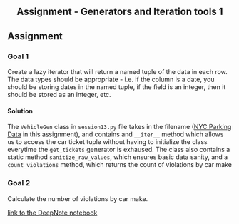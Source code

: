 <h2 align='center'> Assignment - Generators and Iteration tools 1</h3>

## Assignment 

### Goal 1
Create a lazy iterator that will return a named tuple of the data in each row. The data types should be appropriate - i.e. if the column is a date, you should be storing dates in the named tuple, if the field is an integer, then it should be stored as an integer, etc.


#### Solution 
The `VehicleGen` class in `session13.py` file takes in the filename ([NYC Parking Data](https://canvas.instructure.com/courses/2734597/files/146335396?wrap=1) in this assignment), and contains and `__iter__` method which allows us to access the car ticket tuple without having to initialize the class everytime the `get_tickets` generator is exhaused. The class also contains a static method `sanitize_raw_values`, which ensures basic data sanity, and a `count_violations` method, which returns the count of violations by car make 
### Goal 2

Calculate the number of violations by car make.


[link to the DeepNote notebook](https://deepnote.com/project/EPAi3-session13-medonmol-31OWeyXeRR6prl4DEmPImw/%2Fsession13.ipynb)